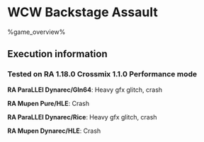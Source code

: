 # WCW Backstage Assault 

%game_overview%

## Execution information

### Tested on RA 1.18.0 Crossmix 1.1.0 Performance mode

**RA ParaLLEl Dynarec/Gln64**: Heavy gfx glitch, crash

**RA Mupen Pure/HLE**: Crash

**RA ParaLLEl Dynarec/Rice**: Heavy gfx glitch, crash

**RA Mupen Dynarec/HLE**: Crash